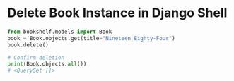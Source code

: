 # Delete Book Instance in Django Shell

```python
from bookshelf.models import Book
book = Book.objects.get(title="Nineteen Eighty-Four")
book.delete()

# Confirm deletion
print(Book.objects.all())
# <QuerySet []>

